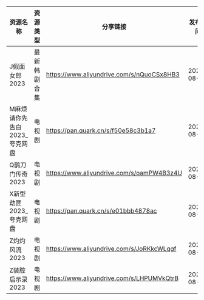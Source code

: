| 资源名称              | 资源类型   | 分享链接                                      | 发布时间       |
| ----------------- | ------ | ----------------------------------------- | ---------- |
| J假面女郎2023         | 最新韩剧合集 | https://www.aliyundrive.com/s/nQuoCSx8HB3 | 2023-08-20 |
| M麻烦请你先告白2023_夸克网盘 | 电视剧    | https://pan.quark.cn/s/f50e58c3b1a7       | 2023-08-20 |
| Q鹊刀门传奇2023        | 电视剧    | https://www.aliyundrive.com/s/oamPW4B3z4U | 2023-08-20 |
| X新型劫匪2023_夸克网盘    | 电视剧    | https://pan.quark.cn/s/e01bbb4878ac       | 2023-08-20 |
| Z灼灼风流2023         | 电视剧    | https://www.aliyundrive.com/s/JoRKkcWLqgf | 2023-08-20 |
| Z装腔启示录2023        | 电视剧    | https://www.aliyundrive.com/s/LHPUMVkQtrB | 2023-08-20 |
